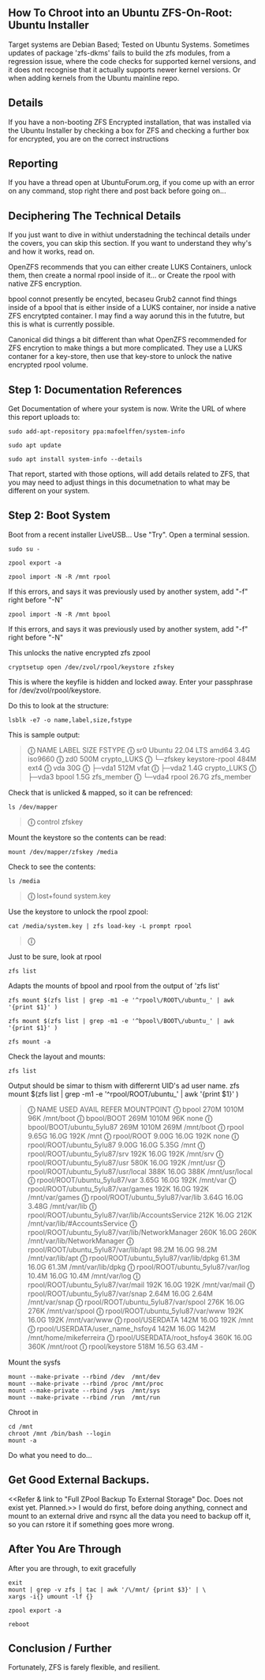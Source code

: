 ## How To Chroot into an Ubuntu ZFS-On-Root: Ubuntu Installer

Target systems are Debian Based; Tested on Ubuntu Systems. Sometimes updates of package 'zfs-dkms' fails to build the zfs modules, from a regression issue, where the code checks for supported kernel versions, and it does not recognise that it actually supports newer kernel versions. Or when adding kernels from the Ubuntu mainline repo. 


## Details

If you have a non-booting ZFS Encrypted installation, that was installed via the Ubuntu Installer by checking a box for ZFS and checking a further box for encrypted, you are on the correct instructions 


## Reporting 

If you have a thread open at UbuntuForum.org, if you come up with an error on any command, stop right there and post back before going on...


## Deciphering The Technical Details
If you just want to dive in withiut understadning the techincal details under the covers, you can skip this section. If you want to understand they why's and how it works, read on.

OpenZFS recommends that you can either create LUKS Containers, unlock them, then create a normal rpool inside of it... or Create the rpool with native ZFS encryption.

bpool connot presently be encyted, becaseu Grub2 cannot find things inside of a bpool that is either inside of a LUKS container, nor inside a native ZFS encrytpted container. I may find a way aorund this in the fututre, but this is what is currently possible.

Canonical did things a bit different than what OpenZFS recommended for ZFS encrytion to make things a but more complicated. They use a LUKS contaner for a key-store, then use that key-store to unlock the native encrypted rpool volume.


## Step 1: Documentation References

Get Documentation of where your system is now. Write the URL of where this report uploads to: 

    sudo add-apt-repository ppa:mafoelffen/system-info
    
    sudo apt update
    
    sudo apt install system-info --details

That report, started with those options, will add details related to ZFS, that you may need to adjust things in this documetnation to what may be different on your system.


## Step 2: Boot System
Boot from a recent installer LiveUSB... Use "Try". Open a terminal session.

    sudo su -

    zpool export -a

    zpool import -N -R /mnt rpool  
    
If this errors, and says it was previously used by another system, add "-f" right before "-N"

    zpool import -N -R /mnt bpool  

If this errors, and says it was previously used by another system, add "-f" right before "-N"

This unlocks the native encrypted zfs zpool

    cryptsetup open /dev/zvol/rpool/keystore zfskey 
    
This is where the keyfile is hidden and locked away. Enter your passphrase for /dev/zvol/rpool/keystore.

Do this to look at the structure:

    lsblk -e7 -o name,label,size,fstype

This is sample output:
> **&#9432;** NAME     LABEL                   SIZE FSTYPE
> **&#9432;** sr0      Ubuntu 22.04 LTS amd64  3.4G iso9660
> **&#9432;** zd0                              500M crypto_LUKS
> **&#9432;** └─zfskey keystore-rpool          484M ext4
> **&#9432;** vda                               30G 
> **&#9432;** ├─vda1                           512M vfat
> **&#9432;** ├─vda2                           1.4G crypto_LUKS
> **&#9432;** ├─vda3   bpool                   1.5G zfs_member
> **&#9432;** └─vda4   rpool                  26.7G zfs_member

Check that is unlicked & mapped, so it can be refrenced:

    ls /dev/mapper
> **&#9432;** control  zfskey

Mount the keystore so the contents can be read:

    mount /dev/mapper/zfskey /media

Check to see the contents:

    ls /media

> **&#9432;** lost+found  system.key

Use the keystore to unlock the rpool zpool:

    cat /media/system.key | zfs load-key -L prompt rpool

> **&#9432;** <No output indicates that it unlocked without an error>

Just to be sure, look at rpool

    zfs list

Adapts the mounts of bpool and rpool from the output of 'zfs list'

    zfs mount $(zfs list | grep -m1 -e '^rpool\/ROOT\/ubuntu_' | awk '{print $1}' )
    
    zfs mount $(zfs list | grep -m1 -e '^bpool\/BOOT\/ubuntu_' | awk '{print $1}' )

    zfs mount -a

Check the layout and mounts:

    zfs list

Output should be simar to thism with differernt UID's ad user name.
zfs mount $(zfs list | grep -m1 -e '^rpool\/ROOT\/ubuntu_' | awk '{print $1}' )
> **&#9432;** NAME                                               USED  AVAIL     REFER  MOUNTPOINT
> **&#9432;** bpool                                              270M  1010M       96K  /mnt/boot
> **&#9432;** bpool/BOOT                                         269M  1010M       96K  none
> **&#9432;** bpool/BOOT/ubuntu_5ylu87                           269M  1010M      269M  /mnt/boot
> **&#9432;** rpool                                             9.65G  16.0G      192K  /mnt
> **&#9432;** rpool/ROOT                                        9.00G  16.0G      192K  none
> **&#9432;** rpool/ROOT/ubuntu_5ylu87                          9.00G  16.0G     5.35G  /mnt
> **&#9432;** rpool/ROOT/ubuntu_5ylu87/srv                       192K  16.0G      192K  /mnt/srv
> **&#9432;** rpool/ROOT/ubuntu_5ylu87/usr                       580K  16.0G      192K  /mnt/usr
> **&#9432;** rpool/ROOT/ubuntu_5ylu87/usr/local                 388K  16.0G      388K  /mnt/usr/local
> **&#9432;** rpool/ROOT/ubuntu_5ylu87/var                      3.65G  16.0G      192K  /mnt/var
> **&#9432;** rpool/ROOT/ubuntu_5ylu87/var/games                 192K  16.0G      192K  /mnt/var/games
> **&#9432;** rpool/ROOT/ubuntu_5ylu87/var/lib                  3.64G  16.0G     3.48G  /mnt/var/lib
> **&#9432;** rpool/ROOT/ubuntu_5ylu87/var/lib/AccountsService   212K  16.0G      212K  /mnt/var/lib/#AccountsService
> **&#9432;** rpool/ROOT/ubuntu_5ylu87/var/lib/NetworkManager    260K  16.0G      260K  /mnt/var/lib/NetworkManager
> **&#9432;** rpool/ROOT/ubuntu_5ylu87/var/lib/apt              98.2M  16.0G     98.2M  /mnt/var/lib/apt
> **&#9432;** rpool/ROOT/ubuntu_5ylu87/var/lib/dpkg             61.3M  16.0G     61.3M  /mnt/var/lib/dpkg
> **&#9432;** rpool/ROOT/ubuntu_5ylu87/var/log                  10.4M  16.0G     10.4M  /mnt/var/log
> **&#9432;** rpool/ROOT/ubuntu_5ylu87/var/mail                  192K  16.0G      192K  /mnt/var/mail
> **&#9432;** rpool/ROOT/ubuntu_5ylu87/var/snap                 2.64M  16.0G     2.64M  /mnt/var/snap
> **&#9432;** rpool/ROOT/ubuntu_5ylu87/var/spool                 276K  16.0G      276K  /mnt/var/spool
> **&#9432;** rpool/ROOT/ubuntu_5ylu87/var/www                   192K  16.0G      192K  /mnt/var/www
> **&#9432;** rpool/USERDATA                                     142M  16.0G      192K  /mnt
> **&#9432;** rpool/USERDATA/user_name_hsfoy4                 142M  16.0G      142M  /mnt/home/mikeferreira
> **&#9432;** rpool/USERDATA/root_hsfoy4                         360K  16.0G      360K  /mnt/root
> **&#9432;** rpool/keystore                                     518M  16.5G     63.4M  -

Mount the sysfs

    mount --make-private --rbind /dev  /mnt/dev
    mount --make-private --rbind /proc /mnt/proc
    mount --make-private --rbind /sys  /mnt/sys
    mount --make-private --rbind /run  /mnt/run

Chroot in

    cd /mnt
    chroot /mnt /bin/bash --login
    mount -a

Do what you need to do...

## Get Good External Backups.

<<Refer & link to "Full ZPool Backup To External Storage" Doc. Does not exist yet. Planned.>>
I would do first, before doing anything, connect and mount to an external drive and rsync all the data you need to backup off it, so you can rstore it if something goes more wrong.


## After You Are Through
After you are through, to exit gracefully

    exit
    mount | grep -v zfs | tac | awk '/\/mnt/ {print $3}' | \
    xargs -i{} umount -lf {}

    zpool export -a

    reboot


## Conclusion / Further
Fortunately, ZFS is farely flexible, and resilient. 
